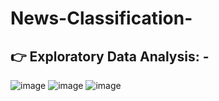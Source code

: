 # News-Classification-
## :point_right: Exploratory Data Analysis: -<br>
![image](https://user-images.githubusercontent.com/86867435/204316289-a56d44c9-8218-48c0-996e-4c49d20bde42.png)
![image](https://user-images.githubusercontent.com/86867435/204316368-fce2a0d6-2120-4a93-ba0d-c7affb9e1a13.png)
![image](https://user-images.githubusercontent.com/86867435/204316395-64fbc753-cea1-4dee-8a8d-1265d6ca0e6b.png)
